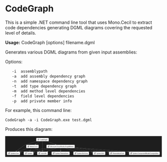 # CodeGraph

This is a simple .NET command line tool that uses Mono.Cecil to extract code dependencies
generating DGML diagrams covering the requested level of details.

**Usage:** CodeGraph [options] filename.dgml

Generates various DGML diagrams from given input assemblies:

Options:
```
   -i  assemblypath
   -a  add assembly dependency graph
   -n  add namespace dependency graph
   -t  add type dependency graph
   -m  add method level dependencies
   -f  field level dependencies
   -p  add private member info
```

For example, this command line:

```
CodeGraph -a -i CodeGraph.exe test.dgml
```

Produces this diagram:

![codegraph](images/codegraph.png)

